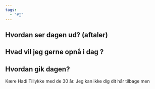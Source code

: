 ```yaml
---
tags:
  - "#📅"
---
```

## Hvordan ser dagen ud? (aftaler)


## Hvad vil jeg gerne opnå i dag ?


## Hvordan gik dagen?
Kære Hadi 
Tillykke med de 30 år. 
Jeg kan ikke dig dit hår tilbage men 